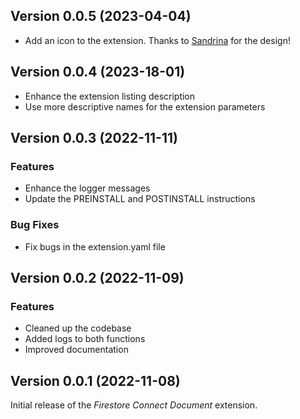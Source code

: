 ## Version 0.0.5 (2023-04-04)

- Add an icon to the extension. Thanks to [Sandrina](https://sandrina.framer.website/) for the design!

## Version 0.0.4 (2023-18-01)

- Enhance the extension listing description
- Use more descriptive names for the extension parameters

## Version 0.0.3 (2022-11-11)

### Features

- Enhance the logger messages
- Update the PREINSTALL and POSTINSTALL instructions

### Bug Fixes

- Fix bugs in the extension.yaml file

## Version 0.0.2 (2022-11-09)

### Features

- Cleaned up the codebase
- Added logs to both functions
- Improved documentation

## Version 0.0.1 (2022-11-08)

Initial release of the _Firestore Connect Document_ extension.
